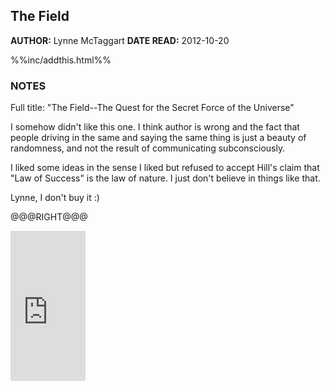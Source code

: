 The Field
---------------

**AUTHOR:** Lynne McTaggart 
**DATE READ:** 2012-10-20

%%inc/addthis.html%%

### NOTES ###

Full title: "The Field--The Quest for the Secret Force of the Universe"

I somehow didn't like this one. I think author is wrong and the fact that
people driving in the same and saying the same thing is just a beauty of
randomness, and not the result of communicating subconsciously.

I liked some ideas in the sense I liked but refused to accept Hill's claim
that "Law of Success" is the law of nature. I just don't believe in things
like that.

Lynne, I don't buy it :)

@@@RIGHT@@@

<iframe src="http://rcm.amazon.com/e/cm?lt1=_blank&bc1=FFFFFF&IS2=1&npa=1&bg1=FFFFFF&fc1=000000&lc1=FF0000&t=wojcadamkoszh-20&o=1&p=8&l=as4&m=amazon&f=ifr&ref=ss_til&asins=006143518X" style="width:120px;height:240px;" scrolling="no" marginwidth="0" marginheight="0" frameborder="0"></iframe>

